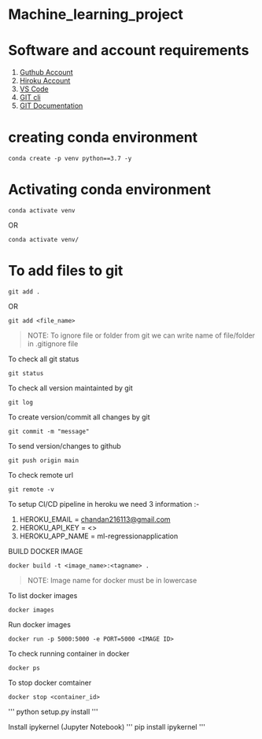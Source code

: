 # Machine_learning_project

# Software and account requirements

1. [Guthub Account](https://github.com/)
2. [Hiroku Account](https://dashboard.hroku.com/login)
3. [VS Code](https://code.visualstudio.com/downloads)
4. [GIT cli](https://git-scm.com/downloads)
5. [GIT Documentation](https://git-scm.com/docs/gittutorial)

# creating conda environment
```
conda create -p venv python==3.7 -y
```
# Activating conda environment
```
conda activate venv
```
OR
```
conda activate venv/
```
# To add files to git
```
git add .
```
OR
```
git add <file_name>
```
>NOTE: To ignore file or folder from git we can write name of file/folder in .gitignore file

To check all git status
```
git status
```
To check all version maintainted by git
```
git log
```
To create version/commit all changes by git
```
git commit -m "message"
```

To send version/changes to github
```
git push origin main
```

To check remote url
```
git remote -v
```

To setup CI/CD pipeline in heroku we need 3 information :-
1. HEROKU_EMAIL = chandan216113@gmail.com
2. HEROKU_API_KEY = <>
3. HEROKU_APP_NAME = ml-regressionapplication

BUILD DOCKER IMAGE
```
docker build -t <image_name>:<tagname> .
```
> NOTE: Image name for docker must be in lowercase

To list docker images
```
docker images
```

Run docker images
```
docker run -p 5000:5000 -e PORT=5000 <IMAGE ID>
```

To check running container in docker
```
docker ps
```

To stop docker comtainer
```
docker stop <container_id>
```

'''
python setup.py install
'''

Install ipykernel (Jupyter Notebook)
'''
pip install ipykernel
'''


